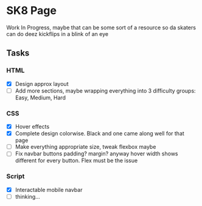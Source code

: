 # SK8 Page
 Work In Progress, maybe that can be some sort of a resource so da skaters can do deez kickflips in a blink of an eye

## Tasks

### HTML
- [x] Design approx layout
- [ ] Add more sections, maybe wrapping everything into 3 difficulty groups: Easy, Medium, Hard
### CSS
- [x] Hover effects
- [x] Complete design colorwise. Black and one came along well for that page
- [ ] Make everything appropriate size, tweak flexbox maybe
- [ ] Fix navbar buttons padding? margin? anyway hover width shows different for every button. Flex must be the issue
### Script
- [x] Interactable mobile navbar
- [ ] thinking...